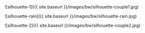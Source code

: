 ![silhouette-1]({{ site.baseurl }}/images/bw/silhouette-couple1.jpg)


![silhouette-rain]({{ site.baseurl }}/images/bw/silhouette-rain.jpg)


![silhouette-2]({{ site.baseurl }}/images/bw/silhouette-couple2.jpg)
